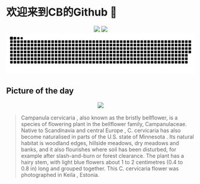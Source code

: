 
# 欢迎来到CB的Github 👋

<div align="center">
  <img height="137px" src="https://github-readme-stats.vercel.app/api?username=SuperCB&show_icons=true&theme=radical" />
  <img height="137px" src="https://github-readme-stats.vercel.app/api/top-langs/?username=SuperCB&hide_title=true&hide_border=true&layout=compact&langs_count=6&text_color=000&icon_color=fff" />
</div>


<div align="center">
    <img src="./contribution-snake/github-contribution-grid-snake.svg" />
</div>



## Picture of the day
<div align="center">
  <img width=400px src="https://upload.wikimedia.org/wikipedia/commons/thumb/9/9d/Campanula_cervicaria_-_Keila.jpg/450px-Campanula_cervicaria_-_Keila.jpg" />
</div>

>Campanula cervicaria , also known as the bristly bellflower, is a species of flowering plant in the bellflower family, Campanulaceae. Native to  Scandinavia  and  central Europe ,  C. cervicaria  has also become naturalised in parts of the U.S. state of  Minnesota . Its natural habitat is woodland edges, hillside meadows, dry meadows and banks, and it also flourishes where soil has been disturbed, for example after slash-and-burn or forest clearance. The plant has a hairy stem, with light blue flowers about 1 to 2 centimetres (0.4 to 0.8 in) long and grouped together. This  C. cervicaria  flower was photographed in  Keila , Estonia.


